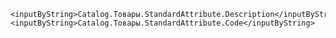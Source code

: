<?xml version="1.0" encoding="UTF-8"?><mdclass:Catalog xmlns:mdclass="http://g5.1c.ru/v8/dt/metadata/mdclass" uuid="7ec42b60-f4eb-4d4b-b914-b1b869adf5ea" name="Товары" useStandardCommands="true" fullTextSearchOnInputByString="DontUse" createOnInput="Use" dataLockControlMode="Managed" fullTextSearch="Use" codeLength="9" descriptionLength="25" codeType="String" codeAllowedLength="Variable" checkUnique="true" autonumbering="true" defaultPresentation="AsDescription" editType="InDialog" choiceMode="BothWays">
    <inputByString>Catalog.Товары.StandardAttribute.Description</inputByString>
    <inputByString>Catalog.Товары.StandardAttribute.Code</inputByString>
  <synonym key="ru" value="Товары"/>
  <producedTypes>
    <objectType typeId="4ac13535-1c0d-4822-a14d-7da3ab0aee2f" valueTypeId="2be2c40f-31fb-47d4-aa6d-06cc51bbbc4f">
    </objectType>
    <refType typeId="d65a9989-95c1-461e-9227-0ce7c7aa5ac0" valueTypeId="d0d2f77d-5c24-47bd-864c-8426aa9911be">
      <emptyRef/>
    </refType>
    <selectionType typeId="4dc07cec-4500-4b55-8b56-d680a1570dce" valueTypeId="b5cc982c-2f85-4b53-a1d2-9a030873e33f">
    </selectionType>
    <listType typeId="b306221c-aac5-4d7e-abeb-61cc1073533a" valueTypeId="fbb961bf-ee31-44be-ab0d-12a4ab1a170a">
    </listType>
    <managerType typeId="017bf002-362f-47a0-aa9c-7b94f4046ed2" valueTypeId="fda279ed-a2f0-43e5-846b-ce681254c7da">
    </managerType>
  </producedTypes>
</mdclass:Catalog>
